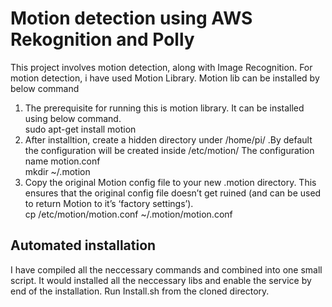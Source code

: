 # Motion detection using AWS Rekognition and Polly

This project involves motion detection, along with Image Recognition. For motion detection, i have used Motion Library. 
Motion lib can be installed by below command

1. The prerequisite for running this is motion library. It can be installed using below command. </br>
   sudo apt-get install motion
2. After installtion, create a hidden directory under /home/pi/ .By default the configuration will be created inside /etc/motion/
   The configuration name motion.conf </br>
   mkdir ~/.motion
3. Copy the original Motion config file to your new .motion directory.  This ensures that the original config file doesn’t get ruined        (and can be used to return Motion to it’s ‘factory settings’).</br>
   cp /etc/motion/motion.conf ~/.motion/motion.conf
   
## Automated installation
  I have compiled all the neccessary commands and combined into one small script. It would installed all the neccessary libs and enable the service by end of the installation. Run Install.sh from the cloned directory.
   
   

